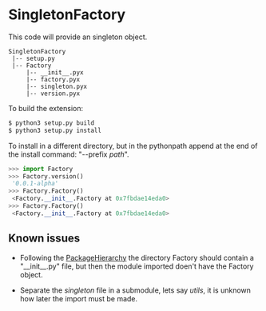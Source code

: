 # SingletonFactory

This code will provide an singleton object.

```
SingletonFactory
 |-- setup.py
 |-- Factory
     |-- __init__.pyx
     |-- factory.pyx
     |-- singleton.pyx
     |-- version.pyx
```

To build the extension:

```bash
$ python3 setup.py build
$ python3 setup.py install
```

To install in a different directory, but in the pythonpath append at the end of the install command: "--prefix _path_".

```python
>>> import Factory
>>> Factory.version()
 '0.0.1-alpha'
>>> Factory.Factory()
 <Factory.__init__.Factory at 0x7fbdae14eda0>
>>> Factory.Factory()
 <Factory.__init__.Factory at 0x7fbdae14eda0>
```

## Known issues

- Following the [PackageHierarchy](https://github.com/cython/cython/wiki/PackageHierarchy) the directory Factory should contain a "\_\_init\_\_.py" file, but then the module imported doen't have the Factory object.

- Separate the _singleton_ file in a submodule, lets say _utils_, it is unknown how later the import must be made.

